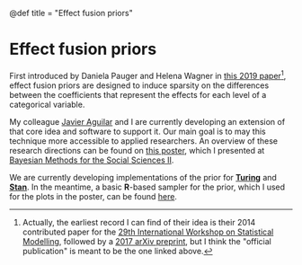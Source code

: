 @def title = "Effect fusion priors"

# Effect fusion priors

First introduced by Daniela Pauger and Helena Wagner in [this 2019 paper](https://projecteuclid.org/journals/bayesian-analysis/volume-14/issue-2/Bayesian-Effect-Fusion-for-Categorical-Predictors/10.1214/18-BA1096.full)[^1], effect fusion priors are designed to induce sparsity on the differences between the coefficients that represent the effects for each level of a categorical variable.

My colleague [Javier Aguilar](https://jear2412.github.io) and I are currently developing an extension of that core idea and software to support it. Our main goal is to may this technique more accessible to applied researchers. An overview of these research directions can be found on [this poster](/assets/fxfus-poster.pdf), which I presented at [Bayesian Methods for the Social Sciences II](https://bayesforshs2.sciencesconf.org).

We are currently developing implementations of the prior for [**Turing**](https://turinglang.org/) and [**Stan**](https://mc-stan.org). In the meantime, a basic **R**-based sampler for the prior, which I used for the plots in the poster, can be found [here](https://gist.github.com/lunafazio/d8cf6a0dec24b02b89e0c2f98b4f4902).

[^1]: Actually, the earliest record I can find of their idea is their 2014 contributed paper for the [29th International Workshop on Statistical Modelling](http://www.statmod.org/workshops_archive_proceedings_2014.htm), followed by a [2017 arXiv preprint](https://arxiv.org/abs/1703.10245), but I think the "official publication" is meant to be the one linked above.